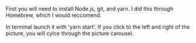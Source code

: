 First you will need to install Node.js, git, and yarn. I did this through Homebrew, which I would reccomend.

In terminal launch it with 'yarn start'.
If you click to the left and right of the picture, you will cylce through the picture carousel.
